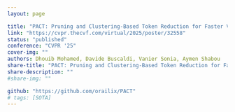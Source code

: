 ```yaml
---
layout: page

title: "PACT: Pruning and Clustering-Based Token Reduction for Faster Visual Language Models"
link: "https://cvpr.thecvf.com/virtual/2025/poster/32558"
status: "published"
conference: "CVPR '25"
cover-img: ""
authors: Dhouib Mohamed, Davide Buscaldi, Vanier Sonia, Aymen Shabou
share-title: "PACT: Pruning and Clustering-Based Token Reduction for Faster Visual Language Models"
share-description: ""
#share-img: ""

github: "https://github.com/orailix/PACT"
# tags: [SOTA]
---
```

